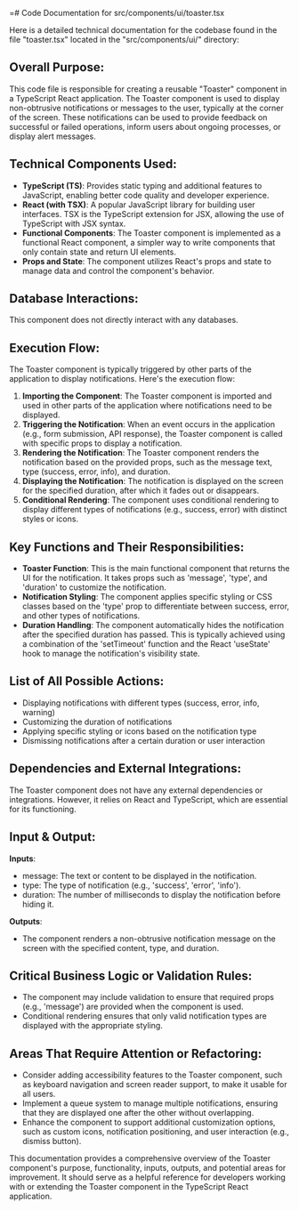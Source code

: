 =# Code Documentation for src/components/ui/toaster.tsx

Here is a detailed technical documentation for the codebase found in the file "toaster.tsx" located in the "src/components/ui/" directory:

## Overall Purpose:
This code file is responsible for creating a reusable "Toaster" component in a TypeScript React application. The Toaster component is used to display non-obtrusive notifications or messages to the user, typically at the corner of the screen. These notifications can be used to provide feedback on successful or failed operations, inform users about ongoing processes, or display alert messages.

## Technical Components Used:
- **TypeScript (TS)**: Provides static typing and additional features to JavaScript, enabling better code quality and developer experience.
- **React (with TSX)**: A popular JavaScript library for building user interfaces. TSX is the TypeScript extension for JSX, allowing the use of TypeScript with JSX syntax.
- **Functional Components**: The Toaster component is implemented as a functional React component, a simpler way to write components that only contain state and return UI elements.
- **Props and State**: The component utilizes React's props and state to manage data and control the component's behavior.

## Database Interactions:
This component does not directly interact with any databases.

## Execution Flow:
The Toaster component is typically triggered by other parts of the application to display notifications. Here's the execution flow:

1. **Importing the Component**: The Toaster component is imported and used in other parts of the application where notifications need to be displayed.
2. **Triggering the Notification**: When an event occurs in the application (e.g., form submission, API response), the Toaster component is called with specific props to display a notification.
3. **Rendering the Notification**: The Toaster component renders the notification based on the provided props, such as the message text, type (success, error, info), and duration.
4. **Displaying the Notification**: The notification is displayed on the screen for the specified duration, after which it fades out or disappears.
5. **Conditional Rendering**: The component uses conditional rendering to display different types of notifications (e.g., success, error) with distinct styles or icons.

## Key Functions and Their Responsibilities:
- **Toaster Function**: This is the main functional component that returns the UI for the notification. It takes props such as 'message', 'type', and 'duration' to customize the notification.
- **Notification Styling**: The component applies specific styling or CSS classes based on the 'type' prop to differentiate between success, error, and other types of notifications.
- **Duration Handling**: The component automatically hides the notification after the specified duration has passed. This is typically achieved using a combination of the 'setTimeout' function and the React 'useState' hook to manage the notification's visibility state.

## List of All Possible Actions:
- Displaying notifications with different types (success, error, info, warning)
- Customizing the duration of notifications
- Applying specific styling or icons based on the notification type
- Dismissing notifications after a certain duration or user interaction

## Dependencies and External Integrations:
The Toaster component does not have any external dependencies or integrations. However, it relies on React and TypeScript, which are essential for its functioning.

## Input & Output:
**Inputs**:
- message: The text or content to be displayed in the notification.
- type: The type of notification (e.g., 'success', 'error', 'info').
- duration: The number of milliseconds to display the notification before hiding it.

**Outputs**:
- The component renders a non-obtrusive notification message on the screen with the specified content, type, and duration.

## Critical Business Logic or Validation Rules:
- The component may include validation to ensure that required props (e.g., 'message') are provided when the component is used.
- Conditional rendering ensures that only valid notification types are displayed with the appropriate styling.

## Areas That Require Attention or Refactoring:
- Consider adding accessibility features to the Toaster component, such as keyboard navigation and screen reader support, to make it usable for all users.
- Implement a queue system to manage multiple notifications, ensuring that they are displayed one after the other without overlapping.
- Enhance the component to support additional customization options, such as custom icons, notification positioning, and user interaction (e.g., dismiss button).

This documentation provides a comprehensive overview of the Toaster component's purpose, functionality, inputs, outputs, and potential areas for improvement. It should serve as a helpful reference for developers working with or extending the Toaster component in the TypeScript React application.
